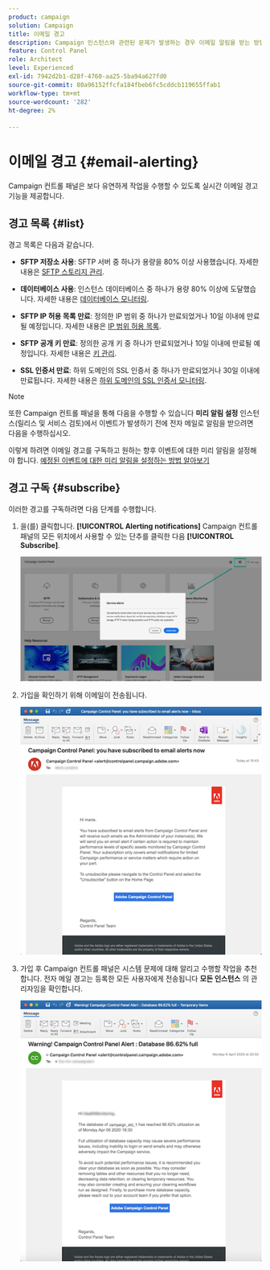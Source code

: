 ```yaml
---
product: campaign
solution: Campaign
title: 이메일 경고
description: Campaign 인스턴스와 관련된 문제가 발생하는 경우 이메일 알림을 받는 방법을 알아봅니다
feature: Control Panel
role: Architect
level: Experienced
exl-id: 7942d2b1-d28f-4760-aa25-5ba94a627fd0
source-git-commit: 80a96152ffcfa184fbeb6fc5cddcb119655ffab1
workflow-type: tm+mt
source-wordcount: '282'
ht-degree: 2%

---
```


# 이메일 경고 {#email-alerting}

Campaign 컨트롤 패널은 보다 유연하게 작업을 수행할 수 있도록 실시간 이메일 경고 기능을 제공합니다.

## 경고 목록 {#list}

경고 목록은 다음과 같습니다.

* **SFTP 저장소 사용**: SFTP 서버 중 하나가 용량을 80% 이상 사용했습니다. 자세한 내용은 [SFTP 스토리지 관리](../../sftp/using/sftp-storage-management.md).

* **데이터베이스 사용**: 인스턴스 데이터베이스 중 하나가 용량 80% 이상에 도달했습니다. 자세한 내용은 [데이터베이스 모니터링](../../performance-monitoring/using/database-monitoring.md).

* **SFTP IP 허용 목록 만료**: 정의한 IP 범위 중 하나가 만료되었거나 10일 이내에 만료될 예정입니다. 자세한 내용은 [IP 범위 허용 목록](../../sftp/using/ip-range-allow-listing.md).

* **SFTP 공개 키 만료**: 정의한 공개 키 중 하나가 만료되었거나 10일 이내에 만료될 예정입니다. 자세한 내용은 [키 관리](../../sftp/using/key-management.md).

* **SSL 인증서 만료**: 하위 도메인의 SSL 인증서 중 하나가 만료되었거나 30일 이내에 만료됩니다. 자세한 내용은 [하위 도메인의 SSL 인증서 모니터링](../../subdomains-certificates/using/monitoring-ssl-certificates.md).

<!--* **Long running Queries**: A query has been running for more than 24 hours on one of your instances. See [Monitoring active queries](database-active-queries.md).-->

>[!NOTE]
>
>또한 Campaign 컨트롤 패널을 통해 다음을 수행할 수 있습니다 **미리 알림 설정** 인스턴스(릴리스 및 서비스 검토)에서 이벤트가 발생하기 전에 전자 메일로 알림을 받으려면 다음을 수행하십시오.
>
>이렇게 하려면 이메일 경고를 구독하고 원하는 향후 이벤트에 대한 미리 알림을 설정해야 합니다. [예정된 이벤트에 대한 미리 알림을 설정하는 방법 알아보기](../../service-events/service-events.md#reminders)

## 경고 구독 {#subscribe}

이러한 경고를 구독하려면 다음 단계를 수행합니다.

1. 을(를) 클릭합니다. **[!UICONTROL Alerting notifications]** Campaign 컨트롤 패널의 모든 위치에서 사용할 수 있는 단추를 클릭한 다음 **[!UICONTROL Subscribe]**.

   ![](assets/subscribing.png)

1. 가입을 확인하기 위해 이메일이 전송됩니다.

   ![](assets/email_subscription.png)

1. 가입 후 Campaign 컨트롤 패널은 시스템 문제에 대해 알리고 수행할 작업을 추천합니다. 전자 메일 경고는 등록한 모든 사용자에게 전송됩니다 **모든 인스턴스** 의 관리자임을 확인합니다.

   ![](assets/alert_sample.png)
